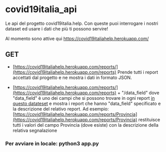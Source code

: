 # covid19italia_api
Le api del progetto covid19italia.help. Con queste puoi interrogare i nostri dataset ed usare i dati che più ti possono servire!

Al momento sono attive qui https://covid19italiahelp.herokuapp.com/

## GET
- [https://covid19italiahelp.herokuapp.com/reports/](https://covid19italiahelp.herokuapp.com/reports) Prende tutti i report accettati dal progetto e ne mostra i dati in formato JSON.

- [https://covid19italiahelp.herokuapp.com/reports/](https://covid19italiahelp.herokuapp.com/reports) + "/data_field"
dove "data_field" è uno dei campi che si possono trovare in ogni report [in questo datateset](https://raw.githubusercontent.com/emergenzeHack/covid19italia_data/master/issuesjson.json) e mostra i report che hanno "data_field" specificato e la descrizione del relativo report.
Ad esempio: [https://covid19italiahelp.herokuapp.com/reports/Provincia](https://covid19italiahelp.herokuapp.com/reports/Provincia) restituisce tutti i valori del campo Provincia (dove esiste) con la descrizione della relativa segnalazione

### Per avviare in locale: python3 app.py
